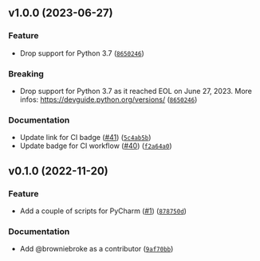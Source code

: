 ## v1.0.0 (2023-06-27)

### Feature

- Drop support for Python 3.7 ([`8650246`](https://github.com/browniebroke/browniebroke-utils/commit/8650246ec425376ff8609d49ce73e5de47b8b56e))

### Breaking

- Drop support for Python 3.7 as it reached EOL on June 27, 2023. More infos: https://devguide.python.org/versions/ ([`8650246`](https://github.com/browniebroke/browniebroke-utils/commit/8650246ec425376ff8609d49ce73e5de47b8b56e))

### Documentation

- Update link for CI badge ([#41](https://github.com/browniebroke/browniebroke-utils/issues/41)) ([`5c4ab5b`](https://github.com/browniebroke/browniebroke-utils/commit/5c4ab5b15ff8916ac68c48d36a4444fdafa93390))
- Update badge for CI workflow ([#40](https://github.com/browniebroke/browniebroke-utils/issues/40)) ([`f2a64a0`](https://github.com/browniebroke/browniebroke-utils/commit/f2a64a04b8a439a6667c5ce7608b0c2bb4678303))

## v0.1.0 (2022-11-20)

### Feature

- Add a couple of scripts for PyCharm ([#1](https://github.com/browniebroke/browniebroke-utils/issues/1)) ([`878750d`](https://github.com/browniebroke/browniebroke-utils/commit/878750d41c4823516ff38841b5b3a6a5a9c1e667))

### Documentation

- Add @browniebroke as a contributor ([`9af70bb`](https://github.com/browniebroke/browniebroke-utils/commit/9af70bb982d4fd070adc6f463cc314edff21f632))
